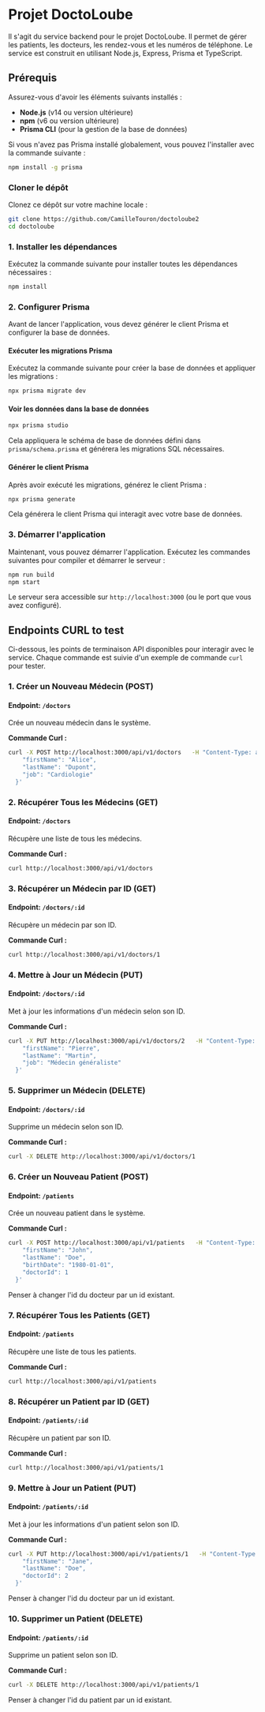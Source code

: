 
# Projet DoctoLoube

Il s'agit du service backend pour le projet DoctoLoube. Il permet de gérer les patients, les docteurs, les rendez-vous et les numéros de téléphone. Le service est construit en utilisant Node.js, Express, Prisma et TypeScript.

## Prérequis

Assurez-vous d'avoir les éléments suivants installés :

- **Node.js** (v14 ou version ultérieure)
- **npm** (v6 ou version ultérieure)
- **Prisma CLI** (pour la gestion de la base de données)

Si vous n'avez pas Prisma installé globalement, vous pouvez l'installer avec la commande suivante :

```bash
npm install -g prisma
```

### Cloner le dépôt

Clonez ce dépôt sur votre machine locale :

```bash
git clone https://github.com/CamilleTouron/doctoloube2
cd doctoloube
```

### 1. Installer les dépendances

Exécutez la commande suivante pour installer toutes les dépendances nécessaires :

```bash
npm install
```

### 2. Configurer Prisma

Avant de lancer l'application, vous devez générer le client Prisma et configurer la base de données.

#### Exécuter les migrations Prisma

Exécutez la commande suivante pour créer la base de données et appliquer les migrations :

```bash
npx prisma migrate dev
```

#### Voir les données dans la base de données

```bash
npx prisma studio
```

Cela appliquera le schéma de base de données défini dans `prisma/schema.prisma` et générera les migrations SQL nécessaires.

#### Générer le client Prisma

Après avoir exécuté les migrations, générez le client Prisma :

```bash
npx prisma generate
```

Cela générera le client Prisma qui interagit avec votre base de données.

### 3. Démarrer l'application

Maintenant, vous pouvez démarrer l'application. Exécutez les commandes suivantes pour compiler et démarrer le serveur :

```bash
npm run build   
npm start       
```

Le serveur sera accessible sur `http://localhost:3000` (ou le port que vous avez configuré).

## Endpoints CURL to test

Ci-dessous, les points de terminaison API disponibles pour interagir avec le service. Chaque commande est suivie d'un exemple de commande `curl` pour tester.

### 1. Créer un Nouveau Médecin (POST)

#### Endpoint: `/doctors`
Crée un nouveau médecin dans le système.

**Commande Curl :**

```bash
curl -X POST http://localhost:3000/api/v1/doctors   -H "Content-Type: application/json"   -d '{
    "firstName": "Alice",
    "lastName": "Dupont",
    "job": "Cardiologie"
  }'
```

### 2. Récupérer Tous les Médecins (GET)

#### Endpoint: `/doctors`
Récupère une liste de tous les médecins.

**Commande Curl :**

```bash
curl http://localhost:3000/api/v1/doctors
```

### 3. Récupérer un Médecin par ID (GET)

#### Endpoint: `/doctors/:id`
Récupère un médecin par son ID.

**Commande Curl :**

```bash
curl http://localhost:3000/api/v1/doctors/1
```

### 4. Mettre à Jour un Médecin (PUT)

#### Endpoint: `/doctors/:id`
Met à jour les informations d'un médecin selon son ID.

**Commande Curl :**

```bash
curl -X PUT http://localhost:3000/api/v1/doctors/2   -H "Content-Type: application/json"   -d '{
    "firstName": "Pierre",
    "lastName": "Martin",
    "job": "Médecin généraliste"
  }'
```

### 5. Supprimer un Médecin (DELETE)

#### Endpoint: `/doctors/:id`
Supprime un médecin selon son ID.

**Commande Curl :**

```bash
curl -X DELETE http://localhost:3000/api/v1/doctors/1
```

### 6. Créer un Nouveau Patient (POST)

#### Endpoint: `/patients`
Crée un nouveau patient dans le système.

**Commande Curl :**

```bash
curl -X POST http://localhost:3000/api/v1/patients   -H "Content-Type: application/json"   -d '{
    "firstName": "John",
    "lastName": "Doe",
    "birthDate": "1980-01-01",
    "doctorId": 1
  }'
```
Penser à changer l'id du docteur par un id existant.

### 7. Récupérer Tous les Patients (GET)

#### Endpoint: `/patients`
Récupère une liste de tous les patients.

**Commande Curl :**

```bash
curl http://localhost:3000/api/v1/patients
```

### 8. Récupérer un Patient par ID (GET)

#### Endpoint: `/patients/:id`
Récupère un patient par son ID.

**Commande Curl :**

```bash
curl http://localhost:3000/api/v1/patients/1
```

### 9. Mettre à Jour un Patient (PUT)

#### Endpoint: `/patients/:id`
Met à jour les informations d'un patient selon son ID.

**Commande Curl :**

```bash
curl -X PUT http://localhost:3000/api/v1/patients/1   -H "Content-Type: application/json"   -d '{
    "firstName": "Jane",
    "lastName": "Doe",
    "doctorId": 2
  }'
```
Penser à changer l'id du docteur par un id existant.

### 10. Supprimer un Patient (DELETE)

#### Endpoint: `/patients/:id`
Supprime un patient selon son ID.

**Commande Curl :**

```bash
curl -X DELETE http://localhost:3000/api/v1/patients/1
```
Penser à changer l'id du patient par un id existant.